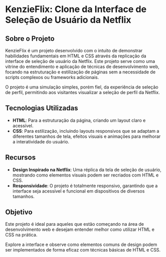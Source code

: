 # KenzieFlix: Clone da Interface de Seleção de Usuário da Netflix

## Sobre o Projeto

KenzieFlix é um projeto desenvolvido com o intuito de demonstrar habilidades fundamentais em HTML e CSS através da replicação da interface de seleção de usuário da Netflix. Este projeto serve como uma vitrine do entendimento e aplicação de técnicas de desenvolvimento web, focando na estruturação e estilização de páginas sem a necessidade de scripts complexos ou frameworks adicionais.

O projeto é uma simulação simples, porém fiel, da experiência de seleção de perfil, permitindo aos visitantes visualizar a seleção de perfil da Netflix.

## Tecnologias Utilizadas

- **HTML**: Para a estruturação da página, criando um layout claro e acessível.
- **CSS**: Para estilização, incluindo layouts responsivos que se adaptam a diferentes tamanhos de tela, efeitos visuais e animações para melhorar a interatividade do usuário.

## Recursos

- **Design Inspirado na Netflix**: Uma réplica da tela de seleção de usuário, mostrando como elementos visuais podem ser recriados com HTML e CSS.
- **Responsividade**: O projeto é totalmente responsivo, garantindo que a interface seja acessível e funcional em dispositivos de diversos tamanhos.

## Objetivo

Este projeto é ideal para aqueles que estão começando na área de desenvolvimento web e desejam entender melhor como utilizar HTML e CSS na prática.

Explore a interface e observe como elementos comuns de design podem ser implementados de forma eficaz com técnicas básicas de HTML e CSS.
